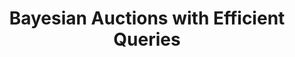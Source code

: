 ---
title: "Bayesian Auctions with Efficient Queries"
authors: 'Jing Chen, Bo Li, Yingkai Li, Pinyan Lu'
type: '3' #1:conference; 2:journal; 3:both
year: '2022'
journal: 'Artificial Intelligence'
conference: 'International Colloquium on Automata, Languages and Programming'
acronym: 'ICALP'
conferenceyear: '2018'
link: 'https://arxiv.org/abs/1804.07451'
---